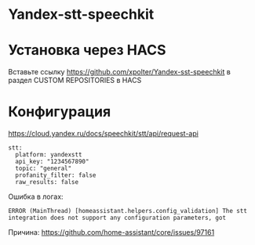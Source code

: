 # Yandex-stt-speechkit

# Установка через HACS
Вставьте ссылку https://github.com/xpolter/Yandex-sst-speechkit в раздел CUSTOM REPOSITORIES в HACS

# Конфигурация

https://cloud.yandex.ru/docs/speechkit/stt/api/request-api

```
stt:
  platform: yandexstt
  api_key: "1234567890"
  topic: "general"
  profanity_filter: false
  raw_results: false
```

Ошибка в логах:
```
ERROR (MainThread) [homeassistant.helpers.config_validation] The stt integration does not support any configuration parameters, got
```
Причина: https://github.com/home-assistant/core/issues/97161
